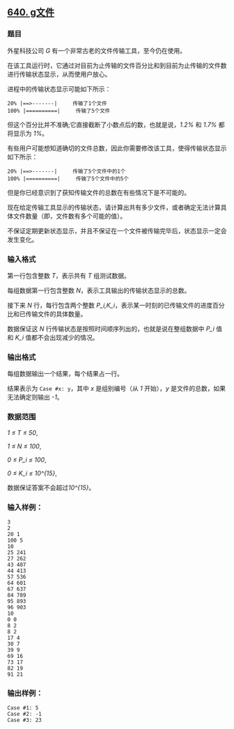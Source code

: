## [640. g文件](https://www.acwing.com/problem/content/642/)

### 题目

外星科技公司 *G* 有一个非常古老的文件传输工具，至今仍在使用。

在该工具运行时，它通过对目前为止传输的文件百分比和到目前为止传输的文件数进行传输状态显示，从而使用户放心。

进程中的传输状态显示可能如下所示：

```
20% |==>-------|     传输了1个文件
100% |==========|     传输了5个文件
```

但这个百分比并不准确;它直接截断了小数点后的数，也就是说，*1.2%* 和 *1.7%* 都将显示为 *1%*。

有些用户可能想知道确切的文件总数，因此你需要修改该工具，使得传输状态显示如下所示：

```
20% |==>-------|     传输了5个文件中的1个
100% |==========|     传输了5个文件中的5个
```

但是你已经意识到了获知传输文件的总数在有些情况下是不可能的。

现在给定传输工具显示的传输状态，请计算出共有多少文件，或者确定无法计算具体文件数量（即，文件数有多个可能的值）。

不保证定期更新状态显示，并且不保证在一个文件被传输完毕后，状态显示一定会发生变化。

### 输入格式

第一行包含整数 *T*，表示共有 *T* 组测试数据。

每组数据第一行包含整数 *N*，表示工具输出的传输状态显示的总数。

接下来 *N* 行，每行包含两个整数 *P_i,K_i*，表示某一时刻的已传输文件的进度百分比和已传输文件的具体数量。

数据保证这 *N* 行传输状态是按照时间顺序列出的，也就是说在整组数据中 *P_i* 值和 *K_i* 值都不会出现减少的情况。

### 输出格式

每组数据输出一个结果，每个结果占一行。

结果表示为 `Case #x: y`，其中 *x* 是组别编号（从 *1* 开始），*y* 是文件的总数，如果无法确定则输出 *-1*。

### 数据范围

*1 ≤ T ≤ 50*,

*1 ≤ N ≤ 100*,

*0 ≤ P_i ≤ 100*,

*0 ≤ K_i ≤ 10^{15}*,

数据保证答案不会超过*10^{15}*。

### 输入样例：

```
3
2
20 1
100 5
10
25 241
27 262
43 407
44 413
57 536
64 601
67 637
84 789
95 893
96 903
10
0 0
8 2
8 2
17 4
30 7
39 9
69 16
73 17
82 19
91 21
```

### 输出样例：

```
Case #1: 5
Case #2: -1
Case #3: 23
```

